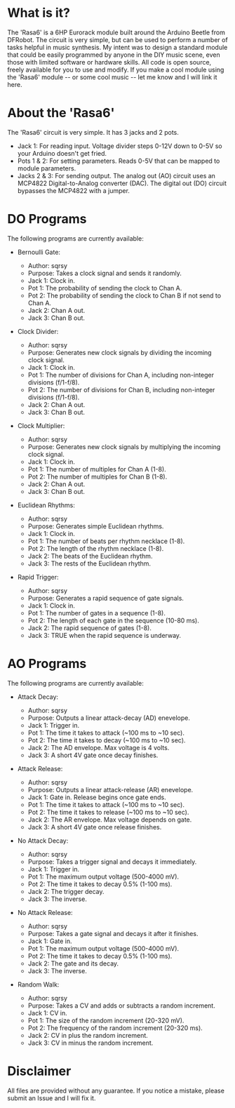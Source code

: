 # What is it?

The 'Rasa6' is a 6HP Eurorack module built around the Arduino Beetle from DFRobot. The circuit is very simple, but can be used to perform a number of tasks helpful in music synthesis. My intent was to design a standard module that could be easily programmed by anyone in the DIY music scene, even those with limited software or hardware skills. All code is open source, freely available for you to use and modify. If you make a cool module using the 'Rasa6' module -- or some cool music -- let me know and I will link it here.

# About the 'Rasa6'

The 'Rasa6' circuit is very simple. It has 3 jacks and 2 pots.
* Jack 1: For reading input. Voltage divider steps 0-12V down to 0-5V so your Arduino doesn't get fried.
* Pots 1 & 2: For setting parameters. Reads 0-5V that can be mapped to module parameters.
* Jacks 2 & 3: For sending output. The analog out (AO) circuit uses an MCP4822 Digital-to-Analog converter (DAC). The digital out (DO) circuit bypasses the MCP4822 with a jumper.

# DO Programs

The following programs are currently available:

* Bernoulli Gate:
	* Author: sqrsy
	* Purpose: Takes a clock signal and sends it randomly.
	* Jack 1: Clock in.
	* Pot 1: The probability of sending the clock to Chan A.
	* Pot 2: The probability of sending the clock to Chan B if not send to Chan A.
	* Jack 2: Chan A out.
	* Jack 3: Chan B out.

* Clock Divider:
	* Author: sqrsy
	* Purpose: Generates new clock signals by dividing the incoming clock signal.
	* Jack 1: Clock in.
	* Pot 1: The number of divisions for Chan A, including non-integer divisions (f/1-f/8).
	* Pot 2: The number of divisions for Chan B, including non-integer divisions (f/1-f/8).
	* Jack 2: Chan A out.
	* Jack 3: Chan B out.

* Clock Multiplier:
	* Author: sqrsy
	* Purpose: Generates new clock signals by multiplying the incoming clock signal.
	* Jack 1: Clock in.
	* Pot 1: The number of multiples for Chan A (1-8).
	* Pot 2: The number of multiples for Chan B (1-8).
	* Jack 2: Chan A out.
	* Jack 3: Chan B out.

* Euclidean Rhythms:
	* Author: sqrsy
	* Purpose: Generates simple Euclidean rhythms.
	* Jack 1: Clock in.
	* Pot 1: The number of beats per rhythm necklace (1-8).
	* Pot 2: The length of the rhythm necklace (1-8).
	* Jack 2: The beats of the Euclidean rhythm.
	* Jack 3: The rests of the Euclidean rhythm.

* Rapid Trigger:
	* Author: sqrsy
	* Purpose: Generates a rapid sequence of gate signals.
	* Jack 1: Clock in.
	* Pot 1: The number of gates in a sequence (1-8).
	* Pot 2: The length of each gate in the sequence (10-80 ms).
	* Jack 2: The rapid sequence of gates (1-8).
	* Jack 3: TRUE when the rapid sequence is underway.

# AO Programs

The following programs are currently available:

* Attack Decay:
	* Author: sqrsy
	* Purpose: Outputs a linear attack-decay (AD) enevelope.
	* Jack 1: Trigger in.
	* Pot 1: The time it takes to attack (~100 ms to ~10 sec).
	* Pot 2: The time it takes to decay (~100 ms to ~10 sec).
	* Jack 2: The AD envelope. Max voltage is 4 volts.
	* Jack 3: A short 4V gate once decay finishes.

* Attack Release:
	* Author: sqrsy
	* Purpose: Outputs a linear attack-release (AR) enevelope.
	* Jack 1: Gate in. Release begins once gate ends.
	* Pot 1: The time it takes to attack (~100 ms to ~10 sec).
	* Pot 2: The time it takes to release (~100 ms to ~10 sec).
	* Jack 2: The AR envelope. Max voltage depends on gate.
	* Jack 3: A short 4V gate once release finishes.

* No Attack Decay:
	* Author: sqrsy
	* Purpose: Takes a trigger signal and decays it immediately.
	* Jack 1: Trigger in.
	* Pot 1: The maximum output voltage (500-4000 mV).
	* Pot 2: The time it takes to decay 0.5% (1-100 ms).
	* Jack 2: The trigger decay.
	* Jack 3: The inverse.

* No Attack Release:
	* Author: sqrsy
	* Purpose: Takes a gate signal and decays it after it finishes.
	* Jack 1: Gate in.
	* Pot 1: The maximum output voltage (500-4000 mV).
	* Pot 2: The time it takes to decay 0.5% (1-100 ms).
	* Jack 2: The gate and its decay.
	* Jack 3: The inverse.

* Random Walk:
	* Author: sqrsy
	* Purpose: Takes a CV and adds or subtracts a random increment.
	* Jack 1: CV in.
	* Pot 1: The size of the random increment (20-320 mV).
	* Pot 2: The frequency of the random increment (20-320 ms).
	* Jack 2: CV in plus the random increment.
	* Jack 3: CV in minus the random increment.

# Disclaimer

All files are provided without any guarantee. If you notice a mistake, please submit an Issue and I will fix it.